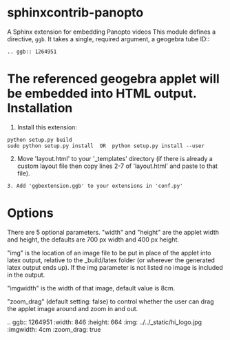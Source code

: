 # sphinxcontrib-panopto
A Sphinx extension for embedding Panopto videos
This module defines a directive, `ggb`.  It takes a single, required
argument, a geogebra tube ID::

    .. ggb:: 1264951

The referenced geogebra applet will be embedded into HTML output.  
Installation
============
   1. Install this extension: 

    python setup.py build
    sudo python setup.py install  OR  python setup.py install --user

   2. Move 'layout.html' to your '_templates' directory 
    (if there is already a custom layout file then copy lines 2-7 of 
    'layout.html' and paste to that file).    

    3. Add 'ggbextension.ggb' to your extensions in 'conf.py'

Options
=======

There are 5 optional parameters.
"width" and "height" are the applet width and height, the defaults are 700 px width and 400 px height. 

"img" is the location of an image file to be put in place of the applet into latex output, relative to the _build/latex folder (or wherever the generated latex output ends up). If the img parameter is not listed no image is included in the output. 

"imgwidth" is the width of that image, default value is 8cm.

 
"zoom_drag" (default setting: false) to control whether the user can drag the applet image around and zoom in and out.

.. ggb:: 1264951
    :width: 846
    :height: 664
    :img: ../../_static/hi_logo.jpg
    :imgwidth: 4cm
    :zoom_drag: true 

